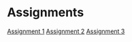 # Assignments
[Assignment 1](https://github.com/u1278568/Assignments/blob/master/Assignment_week_2%20(1).ipynb)
[Assignment 2](https://github.com/u1278568/Assignments/blob/master/Assignment_week_4%20(2).ipynb)
[Assignment 3](https://github.com/u1278568/Assignments/blob/master/Assignment_week_5%20(2).ipynb)
